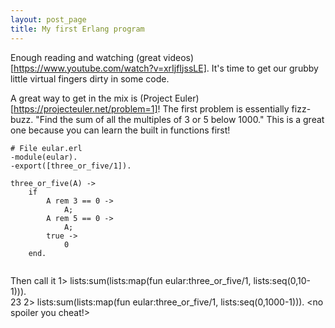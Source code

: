 ```yaml
---
layout: post_page
title: My first Erlang program
---
```


Enough reading and watching (great videos)[https://www.youtube.com/watch?v=xrIjfIjssLE]. It's time to 
get our grubby little virtual fingers dirty in some code.

A great way to get in the mix is (Project Euler)[https://projecteuler.net/problem=1]! The first problem is 
essentially fizz-buzz. "Find the sum of all the multiples of 3 or 5 below 1000." This is a great one 
because you can learn the built in functions first!


```
# File eular.erl
-module(eular).
-export([three_or_five/1]).

three_or_five(A) ->
    if
        A rem 3 == 0 ->
            A;
        A rem 5 == 0 ->
            A;
        true ->
            0
    end.


```

Then call it
1> lists:sum(lists:map(fun eular:three_or_five/1, lists:seq(0,10-1))).  
23
2> lists:sum(lists:map(fun eular:three_or_five/1, lists:seq(0,1000-1))).
<no spoiler you cheat!>
```
